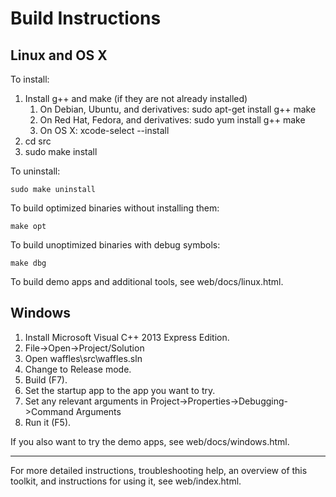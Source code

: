 # Build Instructions

## Linux and OS X

To install:

1. Install g++ and make (if they are not already installed)
    1. On Debian, Ubuntu, and derivatives:
        sudo apt-get install g++ make
    2. On Red Hat, Fedora, and derivatives:
        sudo yum install g++ make
    3. On OS X:
        xcode-select --install
2. cd src
3. sudo make install

To uninstall:

	sudo make uninstall

To build optimized binaries without installing them:

	make opt

To build unoptimized binaries with debug symbols:

	make dbg

To build demo apps and additional tools, see web/docs/linux.html.

## Windows

1.	Install Microsoft Visual C++ 2013 Express Edition.
2.	File->Open->Project/Solution
3.	Open waffles\src\waffles.sln
4.	Change to Release mode.
5.	Build (F7).
6.	Set the startup app to the app you want to try.
7.	Set any relevant arguments in Project->Properties->Debugging->Command Arguments
8.	Run it (F5).

If you also want to try the demo apps, see web/docs/windows.html.

***

For more detailed instructions, troubleshooting help, an overview of this toolkit, and instructions for using it, see web/index.html.
